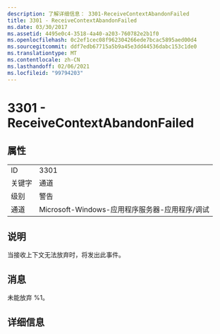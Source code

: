 ```yaml
---
description: 了解详细信息： 3301-ReceiveContextAbandonFailed
title: 3301 - ReceiveContextAbandonFailed
ms.date: 03/30/2017
ms.assetid: 4495e0c4-3518-4a40-a203-760782e2b1f0
ms.openlocfilehash: 0c2ef1cec08f962304266ede7bcac5895aed00d4
ms.sourcegitcommit: ddf7edb67715a5b9a45e3dd44536dabc153c1de0
ms.translationtype: MT
ms.contentlocale: zh-CN
ms.lasthandoff: 02/06/2021
ms.locfileid: "99794203"
---
```

# <a name="3301---receivecontextabandonfailed"></a>3301 - ReceiveContextAbandonFailed

## <a name="properties"></a>属性  
  
|||  
|-|-|  
|ID|3301|  
|关键字|通道|  
|级别|警告|  
|通道|Microsoft-Windows-应用程序服务器-应用程序/调试|  
  
## <a name="description"></a>说明  

 当接收上下文无法放弃时，将发出此事件。  
  
## <a name="message"></a>消息  

 未能放弃 %1。  
  
## <a name="details"></a>详细信息
